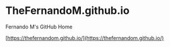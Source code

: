 # TheFernandoM.github.io
Fernando M's GitHub Home


[https://thefernandom.github.io/](https://thefernandom.github.io/)
